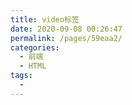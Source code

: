 ```yaml
---
title: video标签
date: 2020-09-08 00:26:47
permalink: /pages/59eaa2/
categories:
  - 前端
  - HTML
tags:
  -
---
```

